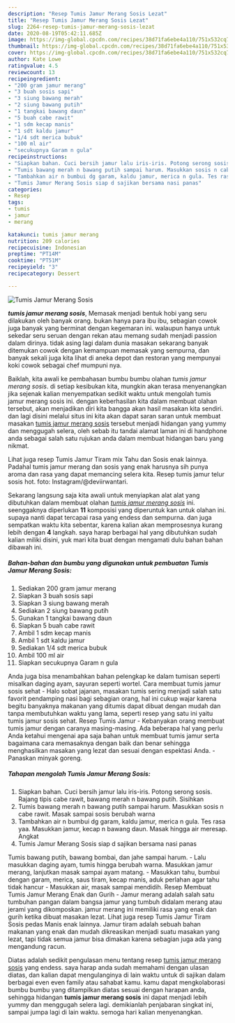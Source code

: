 ```yaml
---
description: "Resep Tumis Jamur Merang Sosis Lezat"
title: "Resep Tumis Jamur Merang Sosis Lezat"
slug: 2264-resep-tumis-jamur-merang-sosis-lezat
date: 2020-08-19T05:42:11.685Z
image: https://img-global.cpcdn.com/recipes/38d71fa6ebe4a110/751x532cq70/tumis-jamur-merang-sosis-foto-resep-utama.jpg
thumbnail: https://img-global.cpcdn.com/recipes/38d71fa6ebe4a110/751x532cq70/tumis-jamur-merang-sosis-foto-resep-utama.jpg
cover: https://img-global.cpcdn.com/recipes/38d71fa6ebe4a110/751x532cq70/tumis-jamur-merang-sosis-foto-resep-utama.jpg
author: Kate Lowe
ratingvalue: 4.5
reviewcount: 13
recipeingredient:
- "200 gram jamur merang"
- "3 buah sosis sapi"
- "3 siung bawang merah"
- "2 siung bawang putih"
- "1 tangkai bawang daun"
- "5 buah cabe rawit"
- "1 sdm kecap manis"
- "1 sdt kaldu jamur"
- "1/4 sdt merica bubuk"
- "100 ml air"
- "secukupnya Garam n gula"
recipeinstructions:
- "Siapkan bahan. Cuci bersih jamur lalu iris-iris. Potong serong sosis. Rajang tipis cabe rawit, bawang merah n bawang putih. Sisihkan"
- "Tumis bawang merah n bawang putih sampai harum. Masukkan sosis n cabe rawit. Masak sampai sosis berubah warna"
- "Tambahkan air n bumbui dg garam, kaldu jamur, merica n gula. Tes rasa yaa. Masukkan jamur, kecap n bawang daun. Masak hingga air meresap. Angkat"
- "Tumis Jamur Merang Sosis siap d sajikan bersama nasi panas"
categories:
- Resep
tags:
- tumis
- jamur
- merang

katakunci: tumis jamur merang 
nutrition: 209 calories
recipecuisine: Indonesian
preptime: "PT14M"
cooktime: "PT51M"
recipeyield: "3"
recipecategory: Dessert

---
```



![Tumis Jamur Merang Sosis](https://img-global.cpcdn.com/recipes/38d71fa6ebe4a110/751x532cq70/tumis-jamur-merang-sosis-foto-resep-utama.jpg)

<b><i>tumis jamur merang sosis</i></b>, Memasak menjadi bentuk hobi yang seru dilakukan oleh banyak orang. bukan hanya para ibu ibu, sebagian cowok juga banyak yang berminat dengan kegemaran ini. walaupun hanya untuk sekedar seru seruan dengan rekan atau memang sudah menjadi passion dalam dirinya. tidak asing lagi dalam dunia masakan sekarang banyak ditemukan cowok dengan kemampuan memasak yang sempurna, dan banyak sekali juga kita lihat di aneka depot dan restoran yang mempunyai koki cowok sebagai chef mumpuni nya.

Baiklah, kita awali ke pembahasan bumbu bumbu olahan <i>tumis jamur merang sosis</i>. di setiap kesibukan kita, mungkin akan terasa menyenangkan jika sejenak kalian menyempatkan sedikit waktu untuk mengolah tumis jamur merang sosis ini. dengan keberhasilan kita dalam membuat olahan tersebut, akan menjadikan diri kita bangga akan hasil masakan kita sendiri. dan lagi disini melalui situs ini kita akan dapat saran saran untuk membuat masakan <u>tumis jamur merang sosis</u> tersebut menjadi hidangan yang yummy dan menggugah selera, oleh sebab itu tandai alamat laman ini di handphone anda sebagai salah satu rujukan anda dalam membuat hidangan baru yang nikmat.

Lihat juga resep Tumis Jamur Tiram mix Tahu dan Sosis enak lainnya. Padahal tumis jamur merang dan sosis yang enak harusnya sih punya aroma dan rasa yang dapat memancing selera kita. Resep tumis jamur telur sosis hot. foto: Instagram/@deviirwantari.


Sekarang langsung saja kita awali untuk menyiapkan alat alat yang dibutuhkan dalam membuat olahan <u><i>tumis jamur merang sosis</i></u> ini. seenggaknya diperlukan <b>11</b> komposisi yang diperuntuk kan untuk olahan ini. supaya nanti dapat tercapai rasa yang endess dan sempurna. dan juga sempatkan waktu kita sebentar, karena kalian akan memprosesnya kurang lebih dengan <b>4</b> langkah. saya harap berbagai hal yang dibutuhkan sudah kalian miliki disini, yuk mari kita buat dengan mengamati dulu bahan bahan dibawah ini.

<!--inarticleads1-->

##### Bahan-bahan dan bumbu yang digunakan untuk pembuatan Tumis Jamur Merang Sosis:

1. Sediakan 200 gram jamur merang
1. Siapkan 3 buah sosis sapi
1. Siapkan 3 siung bawang merah
1. Sediakan 2 siung bawang putih
1. Gunakan 1 tangkai bawang daun
1. Siapkan 5 buah cabe rawit
1. Ambil 1 sdm kecap manis
1. Ambil 1 sdt kaldu jamur
1. Sediakan 1/4 sdt merica bubuk
1. Ambil 100 ml air
1. Siapkan secukupnya Garam n gula


Anda juga bisa menambahkan bahan pelengkap ke dalam tumisan seperti misalkan daging ayam, sayuran seperti wortel. Cara membuat tumis jamur sosis sehat - Halo sobat jajanan, masakan tumis sering menjadi salah satu favorit pendamping nasi bagi sebagian orang, hal ini cukup wajar karena begitu banyaknya makanan yang ditumis dapat dibuat dengan mudah dan tanpa membutuhkan waktu yang lama, seperti resep yang satu ini yaitu tumis jamur sosis sehat. Resep Tumis Jamur - Kebanyakan orang membuat tumis jamur dengan caranya masing-masing. Ada beberapa hal yang perlu Anda ketahui mengenai apa saja bahan untuk membuat tumis jamur serta bagaimana cara memasaknya dengan baik dan benar sehingga menghasilkan masakan yang lezat dan sesuai dengan espektasi Anda. - Panaskan minyak goreng. 

<!--inarticleads2-->

##### Tahapan mengolah Tumis Jamur Merang Sosis:

1. Siapkan bahan. Cuci bersih jamur lalu iris-iris. Potong serong sosis. Rajang tipis cabe rawit, bawang merah n bawang putih. Sisihkan
1. Tumis bawang merah n bawang putih sampai harum. Masukkan sosis n cabe rawit. Masak sampai sosis berubah warna
1. Tambahkan air n bumbui dg garam, kaldu jamur, merica n gula. Tes rasa yaa. Masukkan jamur, kecap n bawang daun. Masak hingga air meresap. Angkat
1. Tumis Jamur Merang Sosis siap d sajikan bersama nasi panas


Tumis bawang putih, bawang bombai, dan jahe sampai harum. - Lalu masukkan daging ayam, tumis hingga berubah warna. Masukkan jamur merang, lanjutkan masak sampai ayam matang. - Masukkan tahu, bumbui dengan garam, merica, saus tiram, kecap manis, aduk perlahan agar tahu tidak hancur - Masukkan air, masak sampai mendidih. Resep Membuat Tumis Jamur Merang Enak dan Gurih - Jamur merang adalah salah satu tumbuhan pangan dalam bangsa jamur yang tumbuh didalam merang atau jerami yang dikomposkan. jamur merang ini memiliki rasa yang enak dan gurih ketika dibuat masakan lezat. Lihat juga resep Tumis Jamur Tiram Sosis pedas Manis enak lainnya. Jamur tiram adalah sebuah bahan makanan yang enak dan mudah dikreasikan menjadi suatu masakan yang lezat, tapi tidak semua jamur bisa dimakan karena sebagian juga ada yang mengandung racun. 

Diatas adalah sedikit pengulasan menu tentang resep <u>tumis jamur merang sosis</u> yang endess. saya harap anda sudah memahami dengan ulasan diatas, dan kalian dapat mengulanginya di lain waktu untuk di sajikan dalam berbagai even even family atau sahabat kamu. kamu dapat mengkolaborasi bumbu bumbu yang ditampilkan diatas sesuai dengan harapan anda, sehingga hidangan <b>tumis jamur merang sosis</b> ini dapat menjadi lebih yummy dan menggugah selera lagi. demikianlah penjabaran singkat ini, sampai jumpa lagi di lain waktu. semoga hari kalian menyenangkan.
